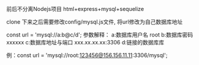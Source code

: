 前后不分离Nodejs项目 html+express+mysql+sequelize

clone 下来之后需要修改config/mysql.js文件, 将url修改为自己数据库地址


const url = 'mysql://a:b@c/d';
参数解释：
a:数据库用户名 root
b:数据库密码 xxxxxx
c:数据库地址与端口 xxx.xx.xx.xx:3306
d:链接的数据库库

例：const url = 'mysql://root:123456@156.156.11.11:3306/mysql';